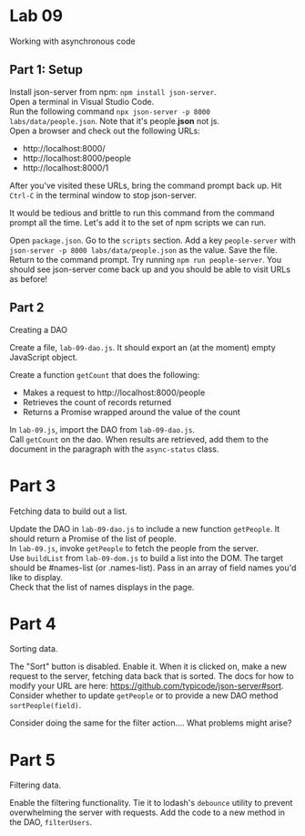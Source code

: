 # Lab 09

Working with asynchronous code

## Part 1: Setup

Install json-server from npm: `npm install json-server`.  
Open a terminal in Visual Studio Code.  
Run the following command `npx json-server -p 8000 labs/data/people.json`. Note that it's people.**json** not js.  
Open a browser and check out the following URLs:
* http://localhost:8000/
* http://localhost:8000/people
* http://localhost:8000/1

After you've visited these URLs, bring the command prompt back up. Hit `Ctrl-C` in the terminal window to stop json-server.

It would be tedious and brittle to run this command from the command prompt all the time. Let's add it to the set of npm scripts we can run.

Open `package.json`. Go to the `scripts` section. Add a key `people-server` with `json-server -p 8000 labs/data/people.json` as the value. Save the file.  
Return to the command prompt. Try running `npm run people-server`. You should see json-server come back up and you should be able to visit URLs as before!

## Part 2

Creating a DAO

Create a file, `lab-09-dao.js`. It should export an (at the moment) empty JavaScript object.

Create a function `getCount` that does the following:
* Makes a request to http://localhost:8000/people
* Retrieves the count of records returned
* Returns a Promise wrapped around the value of the count

In `lab-09.js`, import the DAO from `lab-09-dao.js`.  
Call `getCount` on the dao. When results are retrieved, add them to the document in the paragraph with the `async-status` class. 

# Part 3

Fetching data to build out a list.

Update the DAO in `lab-09-dao.js` to include a new function `getPeople`. It should return a Promise of the list of people.  
In `lab-09.js`, invoke `getPeople` to fetch the people from the server.  
Use `buildList` from `lab-09-dom.js` to build a list into the DOM. The target should be #names-list (or .names-list). Pass in an array of field names you'd like to display.  
Check that the list of names displays in the page. 

# Part 4

Sorting data.

The "Sort" button is disabled. Enable it. When it is clicked on, make a new request 
to the server, fetching data back that is sorted. The docs for how to modify your URL 
are here: https://github.com/typicode/json-server#sort. Consider whether to update `getPeople`
or to provide a new DAO method `sortPeople(field)`. 

Consider doing the same for the filter action.... What problems might arise?

# Part 5

Filtering data.

Enable the filtering functionality. Tie it to lodash's `debounce` utility to prevent 
overwhelming the server with requests. Add the code to a new method in the DAO, `filterUsers`. 